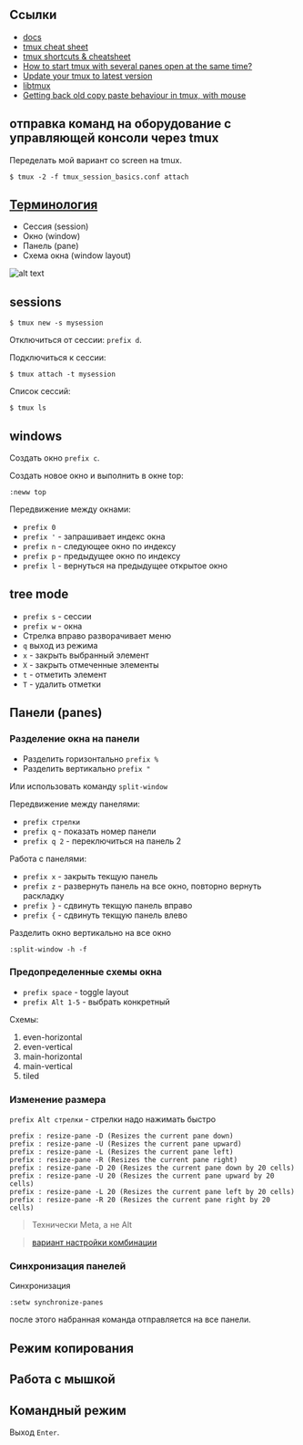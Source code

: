 ## Ссылки

* [docs](https://github.com/tmux/tmux/wiki/Getting-Started)
* [tmux cheat sheet](https://gist.github.com/andreyvit/2921703)
* [tmux shortcuts & cheatsheet](https://gist.github.com/MohamedAlaa/2961058)
* [How to start tmux with several panes open at the same time?](https://askubuntu.com/a/832465)
* [Update your tmux to latest version](http://witkowskibartosz.com/blog/update-your-tmux-to-latest-version.html)
* [libtmux](https://github.com/tmux-python/libtmux)
* [Getting back old copy paste behaviour in tmux, with mouse](https://stackoverflow.com/questions/17445100/getting-back-old-copy-paste-behaviour-in-tmux-with-mouse)


## отправка команд на оборудование с управляющей консоли через tmux 

Переделать мой вариант со screen на tmux.


```
$ tmux -2 -f tmux_session_basics.conf attach
```

## [Терминология](https://github.com/tmux/tmux/wiki/Getting-Started#summary-of-terms)

* Сессия (session)
* Окно (window)
* Панель (pane)
* Схема окна (window layout)


![alt text](https://raw.githubusercontent.com/wiki/tmux/tmux/images/tmux_pane_diagram.png)


## sessions

```
$ tmux new -s mysession
```

Отключиться от сессии: `prefix d`.

Подключиться к сессии:
```
$ tmux attach -t mysession
```

Список сессий:
```
$ tmux ls
```

## windows

Создать окно `prefix c`.

Создать новое окно и выполнить в окне top:
```
:neww top
```

Передвижение между окнами:

* `prefix 0`
* `prefix '` - запрашивает индекс окна
* `prefix n` - следующее окно по индексу
* `prefix p` - предыдущее окно по индексу
* `prefix l` - вернуться на предыдущее открытое окно

## tree mode

* `prefix s` - сессии
* `prefix w` - окна
* Стрелка вправо разворачивает меню 
* `q` выход из режима
* `x` - закрыть выбранный элемент
* `X` - закрыть отмеченные элементы
* `t` - отметить элемент
* `T` - удалить отметки

## Панели (panes)

### Разделение окна на панели

* Разделить горизонтально `prefix %`
* Разделить вертикально `prefix "`

Или использовать команду `split-window`

Передвижение между панелями:

* `prefix стрелки`
* `prefix q` - показать номер панели
* `prefix q 2` - переключиться на панель 2

Работа с панелями:

* `prefix x` - закрыть текщую панель
* `prefix z` - развернуть панель на все окно, повторно вернуть раскладку
* `prefix }` - сдвинуть текщую панель вправо
* `prefix {` - сдвинуть текщую панель влево


Разделить окно вертикально на все окно
```
:split-window -h -f
```

### Предопределенные схемы окна

* `prefix space` - toggle layout
* `prefix Alt 1-5` - выбрать конкретный

Схемы:

1. even-horizontal
2. even-vertical
3. main-horizontal
4. main-vertical
5. tiled

### Изменение размера

`prefix Alt стрелки` - стрелки надо нажимать быстро

```
prefix : resize-pane -D (Resizes the current pane down)
prefix : resize-pane -U (Resizes the current pane upward)
prefix : resize-pane -L (Resizes the current pane left)
prefix : resize-pane -R (Resizes the current pane right)
prefix : resize-pane -D 20 (Resizes the current pane down by 20 cells)
prefix : resize-pane -U 20 (Resizes the current pane upward by 20 cells)
prefix : resize-pane -L 20 (Resizes the current pane left by 20 cells)
prefix : resize-pane -R 20 (Resizes the current pane right by 20 cells)
```

> Технически Meta, а не Alt

> [вариант настройки комбинации](https://superuser.com/a/863413)

### Синхронизация панелей

Синхронизация
```
:setw synchronize-panes
```

после этого набранная команда отправляется на все панели.


## Режим копирования

## Работа с мышкой


## Командный режим

Выход `Enter`.

